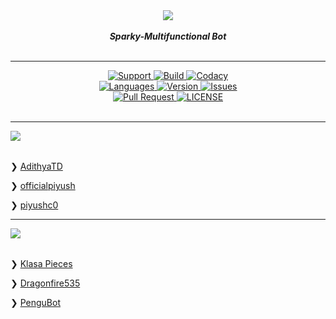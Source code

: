 <div align="center">
 <img src="https://cdn.discordapp.com/attachments/489475256499568641/548190085057740822/Github_logo.png" align="center">
<br>
<br>
<strong><i>Sparky-Multifunctional Bot</i></strong>
<br>
<br>
<hr>

<a href="https://discord.gg/6QJUM7R">
    <img src="https://img.shields.io/discord/502930687503106068.svg?colorB=Blue&logo=discord&label=Support&style=for-the-badge" alt="Support">
</a>

<a href="https://travis-ci.com/Sparky-Discord-Bot/Sparky">
    <img src="https://img.shields.io/travis/com/Sparky-Discord-Bot/Sparky.svg?style=for-the-badge" alt="Build">
</a>

<a href="https://github.com/Sparky-Discord-Bot/Sparky">
    <img src="https://img.shields.io/codacy/grade/02f6a273149c4b2fa37b11e59efa478f.svg?style=for-the-badge" alt="Codacy">
</a>

<br>

<a href="https://github.com/Sparky-Discord-Bot/Sparky">
    <img src="https://img.shields.io/github/languages/top/Sparky-Discord-Bot/Sparky.svg?colorB=Yellow&style=for-the-badge" alt="Languages">
</a>

<a href="https://github.com/Sparky-Discord-Bot/Sparky">
    <img src="https://img.shields.io/github/package-json/v/Sparky-Discord-Bot/Sparky.svg?colorB=Orange&style=for-the-badge" alt="Version">
</a>

<a href="https://github.com/Sparky-Discord-Bot/Sparky/issues">
    <img src="https://img.shields.io/github/issues/Sparky-Discord-Bot/Sparky.svg?style=for-the-badge" alt="Issues">
</a>

<br>

<a href="https://github.com/Sparky-Discord-Bot/Sparky/pulls">
    <img src="https://img.shields.io/github/issues-pr/Sparky-Discord-Bot/Sparky.svg?style=for-the-badge" alt="Pull Request">
</a>
<a href="https://github.com/Sparky-Discord-Bot/Sparky/blob/master/LICENSE"><img src="https://img.shields.io/github/license/Sparky-Discord-Bot/Sparky.svg?style=for-the-badge" alt="LICENSE">
</a>

<br>
<br>
<hr>
</div>


<div align="left">

<img src="https://de11-engine.flamingtext.com/netfu/tmp28007/coollogo_com-248191212.png" align="left">
<br>
<br>

❯ [AdithyaTD](https://github.com/AdityaTD)

❯ [officialpiyush](https://github.com/officialpiyush)

❯ [piyushc0](https://github.com/piyushc0)

<hr>

</div>

<div align="left">

<img src="https://de5-engine.flamingtext.com/netfu/tmp28004/coollogo_com-25096292.png" align="left">
<br>
<br>

❯ [Klasa Pieces](https://github.com/dirigeants/klasa-pieces/)

❯ [Dragonfire535](https://github.com/dragonfire535)

❯ [PenguBot](https://github.com/AdityaTD/PenguBot)

</div>
